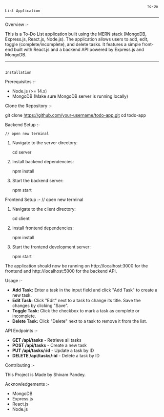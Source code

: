                                                                      To-Do List Application
-------------------------------------------------------------------------------------------------------------------------------------------------------------------------------------------------------------------------------------------------------------------------------------------------------------------------------------------------------------
Overview :-

This is a To-Do List application built using the MERN stack (MongoDB, Express.js, React.js, Node.js). The application allows users to add, edit, toggle (complete/incomplete), and delete tasks. It features a simple front-end built with React.js and a backend API powered by Express.js and MongoDB.

-----------------------------------------------------------------------------------------------------------------------------------------------------------------------------

                                                                               Installation


 Prerequisites :-

- Node.js (>= 14.x)
- MongoDB (Make sure MongoDB server is running locally)



Clone the Repository :-

git clone https://github.com/your-username/todo-app.git
cd todo-app

 Backend Setup :-
 
    // open new terminal
    
1. Navigate to the server directory:

    cd server

2. Install backend dependencies:

    npm install

3. Start the backend server:

    npm start

 Frontend Setup :-
          // open new terminal
1. Navigate to the client directory:

    cd client

2. Install frontend dependencies:

    npm install

3. Start the frontend development server:

    npm start

The application should now be running on http://localhost:3000 for the frontend and http://localhost:5000 for the backend API.

Usage  :-

- **Add Task:** Enter a task in the input field and click "Add Task" to create a new task.
- **Edit Task:** Click "Edit" next to a task to change its title. Save the changes by clicking "Save".
- **Toggle Task:** Click the checkbox to mark a task as complete or incomplete.
- **Delete Task:** Click "Delete" next to a task to remove it from the list.

 API Endpoints :-

- **GET /api/tasks** - Retrieve all tasks
- **POST /api/tasks** - Create a new task
- **PUT /api/tasks/:id** - Update a task by ID
- **DELETE /api/tasks/:id** - Delete a task by ID

 Contributing :-

This Project is Made by Shivam Pandey.

 Acknowledgements :-

- MongoDB
- Express.js
- React.js
- Node.js
